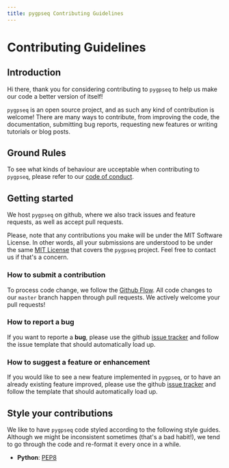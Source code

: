 ```yaml
---
title: pygpseq Contributing Guidelines
---
```


# Contributing Guidelines

## Introduction

Hi there, thank you for considering contributing to `pygpseq` to help us make our code a better version of itself!

`pygpseq` is an open source project, and as such any kind of contribution is welcome! There are many ways to contribute, from improving the code, the documentation, submitting bug reports, requesting new features or writing tutorials or blog posts.

## Ground Rules

To see what kinds of behaviour are ucceptable when contributing to `pygpseq`, please refer to our [code of conduct](https://github.com/ggirelli/gpseq_ce/blob/master/CODE_OF_CONDUCT.md).

## Getting started

We host `pygpseq` on github, where we also track issues and feature requests, as well as accept pull requests.

Please, note that any contributions you make will be under the MIT Software License. In other words, all your submissions are understood to be under the same [MIT License](http://choosealicense.com/licenses/mit/) that covers the `pygpseq` project. Feel free to contact us if that's a concern.

### How to submit a contribution

To process code change, we follow the [Github Flow](https://guides.github.com/introduction/flow/index.html). All code changes to our `master` branch happen through pull requests. We actively welcome your pull requests!

### How to report a bug

If you want to reporte a **bug**, please use the github [issue tracker](https://github.com/ggirelli/gpseq_ce/issues) and follow the issue template that should automatically load up.

### How to suggest a feature or enhancement

If you would like to see a new feature implemented in `pygpseq`, or to have an already existing feature improved, please use the github [issue tracker](https://github.com/ggirelli/gpseq_ce/issues) and follow the template that should automatically load up.

## Style your contributions

We like to have `pygpseq` code styled according to the following style guides. Although we might be inconsistent sometimes (that's a bad habit!), we tend to go through the code and re-format it every once in a while.

* **Python**: [PEP8](https://www.python.org/dev/peps/pep-0008/#a-foolish-consistency-is-the-hobgoblin-of-little-minds)